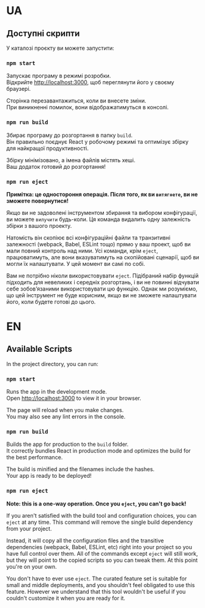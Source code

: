 # UA

## Доступні скрипти

У каталозі проєкту ви можете запустити:

### `npm start`

Запускає програму в режимі розробки.\
Відкрийте [http://localhost:3000](http://localhost:3000), щоб переглянути його у своєму браузері.

Сторінка перезавантажиться, коли ви внесете зміни.\
При виникненні помилок, вони відображатимуться в консолі.

### `npm run build`

Збирає програму до розгортання в папку `build`.\
Він правильно поєднує React у робочому режимі та оптимізує збірку для найкращої продуктивності.

Збірку мінімізовано, а імена файлів містять хеші.\
Ваш додаток готовий до розгортання!

### `npm run eject`

**Примітка: це одностороння операція. Після того, як ви `витягнете`, ви не зможете повернутися!**

Якщо ви не задоволені інструментом збирання та вибором конфігурації, ви можете `вилучити` будь-коли. Ця команда видалить одну залежність збірки з вашого проекту.

Натомість він скопіює всі конфігураційні файли та транзитивні залежності (webpack, Babel, ESLint тощо) прямо у ваш проект, щоб ви мали повний контроль над ними. Усі команди, крім `eject`, працюватимуть, але вони вказуватимуть на скопійовані сценарії, щоб ви могли їх налаштувати. У цей момент ви самі по собі.

Вам не потрібно ніколи використовувати `eject`. Підібраний набір функцій підходить для невеликих і середніх розгортань, і ви не повинні відчувати себе зобов’язаними використовувати цю функцію. Однак ми розуміємо, що цей інструмент не буде корисним, якщо ви не зможете налаштувати його, коли будете готові до цього.

# EN

## Available Scripts

In the project directory, you can run:

### `npm start`

Runs the app in the development mode.\
Open [http://localhost:3000](http://localhost:3000) to view it in your browser.

The page will reload when you make changes.\
You may also see any lint errors in the console.

### `npm run build`

Builds the app for production to the `build` folder.\
It correctly bundles React in production mode and optimizes the build for the best performance.

The build is minified and the filenames include the hashes.\
Your app is ready to be deployed!

### `npm run eject`

**Note: this is a one-way operation. Once you `eject`, you can't go back!**

If you aren't satisfied with the build tool and configuration choices, you can `eject` at any time. This command will remove the single build dependency from your project.

Instead, it will copy all the configuration files and the transitive dependencies (webpack, Babel, ESLint, etc) right into your project so you have full control over them. All of the commands except `eject` will still work, but they will point to the copied scripts so you can tweak them. At this point you're on your own.

You don't have to ever use `eject`. The curated feature set is suitable for small and middle deployments, and you shouldn't feel obligated to use this feature. However we understand that this tool wouldn't be useful if you couldn't customize it when you are ready for it.
